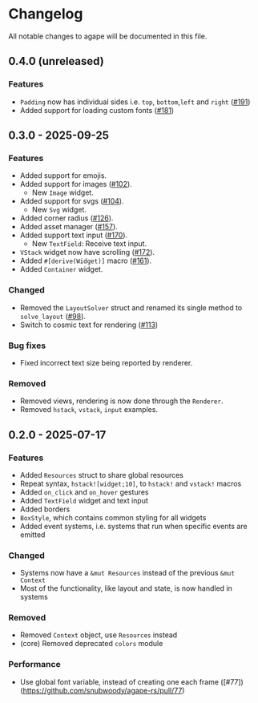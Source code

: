 # Changelog

All notable changes to agape will be documented in this file.

## 0.4.0 (unreleased)

### Features
- `Padding` now has individual sides i.e. `top`, `bottom`,`left` and `right`
([#191](https://github.com/snubwoody/agape-rs/pull/191))
- Added support for loading custom fonts ([#181](https://github.com/snubwoody/agape-rs/pull/187))

## 0.3.0 - 2025-09-25

### Features

- Added support for emojis.
- Added support for images ([#102](https://github.com/snubwoody/agape-rs/pull/102)).
    - New `Image` widget.
- Added support for svgs ([#104](https://github.com/snubwoody/agape-rs/pull/104)).
    - New `Svg` widget.
- Added corner radius ([#126](https://github.com/snubwoody/agape-rs/pull/126)).
- Added asset manager ([#157](https://github.com/snubwoody/agape-rs/pull/157)).
- Added support text input ([#170](https://github.com/snubwoody/agape-rs/pull/170)).
    - New `TextField`: Receive text input.
- `VStack` widget now have scrolling ([#172](https://github.com/snubwoody/agape-rs/pull/172)).
- Added `#[derive(Widget)]` macro ([#161](https://github.com/snubwoody/agape-rs/pull/161)).
- Added `Container` widget.

### Changed

- Removed the `LayoutSolver` struct and renamed its single method to
  `solve_layout` ([#98](https://github.com/snubwoody/agape-rs/pull/98)).
- Switch to cosmic text for rendering ([#113](https://github.com/snubwoody/agape-rs/pull/113))

### Bug fixes

- Fixed incorrect text size being reported by renderer.

### Removed

- Removed views, rendering is now done through the `Renderer`.
- Removed `hstack`, `vstack`, `input` examples.

## 0.2.0 - 2025-07-17

### Features

- Added `Resources` struct to share global resources
- Repeat syntax, `hstack![widget;10]`, to `hstack!` and `vstack!` macros
- Added `on_click` and `on_hover` gestures
- Added `TextField` widget and text input
- Added borders
- `BoxStyle`, which contains common styling for all widgets
- Added event systems, i.e. systems that run when specific events are emitted

### Changed

- Systems now have a `&mut Resources` instead of the previous `&mut Context`
- Most of the functionality, like layout and state, is now handled in systems

### Removed

- Removed `Context` object, use `Resources` instead
- (core) Removed deprecated `colors` module

### Performance

- Use global font variable, instead of creating one each frame ([#77])(https://github.com/snubwoody/agape-rs/pull/77)
